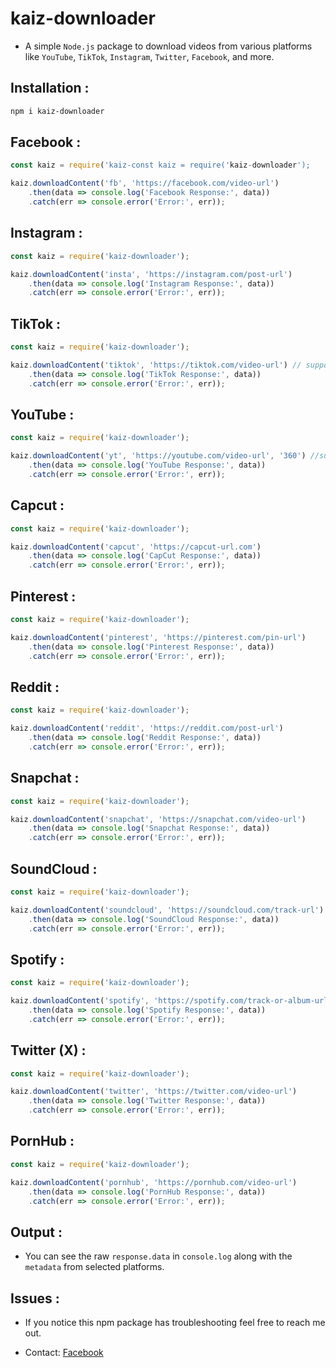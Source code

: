 # kaiz-downloader

* A simple `Node.js` package to download videos from various platforms like `YouTube`, `TikTok`, `Instagram`, `Twitter`, `Facebook`, and more.


## Installation :
```bash
npm i kaiz-downloader
```

## Facebook :
```js
const kaiz = require('kaiz-const kaiz = require('kaiz-downloader');

kaiz.downloadContent('fb', 'https://facebook.com/video-url')
    .then(data => console.log('Facebook Response:', data))
    .catch(err => console.error('Error:', err));
```

## Instagram :
```js
const kaiz = require('kaiz-downloader');

kaiz.downloadContent('insta', 'https://instagram.com/post-url')
    .then(data => console.log('Instagram Response:', data))
    .catch(err => console.error('Error:', err));
```
## TikTok :
```js
const kaiz = require('kaiz-downloader');

kaiz.downloadContent('tiktok', 'https://tiktok.com/video-url') // support photos url.
    .then(data => console.log('TikTok Response:', data))
    .catch(err => console.error('Error:', err));
```
## YouTube :
```js
const kaiz = require('kaiz-downloader');

kaiz.downloadContent('yt', 'https://youtube.com/video-url', '360') //supported qualities are 140, 360, 480, 720, 1080.
    .then(data => console.log('YouTube Response:', data))
    .catch(err => console.error('Error:', err));
```
## Capcut :
```js
const kaiz = require('kaiz-downloader');

kaiz.downloadContent('capcut', 'https://capcut-url.com')
    .then(data => console.log('CapCut Response:', data))
    .catch(err => console.error('Error:', err));
```
## Pinterest :
```js
const kaiz = require('kaiz-downloader');

kaiz.downloadContent('pinterest', 'https://pinterest.com/pin-url')
    .then(data => console.log('Pinterest Response:', data))
    .catch(err => console.error('Error:', err));
```
## Reddit :
```js
const kaiz = require('kaiz-downloader');

kaiz.downloadContent('reddit', 'https://reddit.com/post-url')
    .then(data => console.log('Reddit Response:', data))
    .catch(err => console.error('Error:', err));
```
## Snapchat :
```js
const kaiz = require('kaiz-downloader');

kaiz.downloadContent('snapchat', 'https://snapchat.com/video-url')
    .then(data => console.log('Snapchat Response:', data))
    .catch(err => console.error('Error:', err));
```
## SoundCloud :
```js
const kaiz = require('kaiz-downloader');

kaiz.downloadContent('soundcloud', 'https://soundcloud.com/track-url')
    .then(data => console.log('SoundCloud Response:', data))
    .catch(err => console.error('Error:', err));
```
## Spotify :
```js
const kaiz = require('kaiz-downloader');

kaiz.downloadContent('spotify', 'https://spotify.com/track-or-album-url')
    .then(data => console.log('Spotify Response:', data))
    .catch(err => console.error('Error:', err));
```
## Twitter (X) : 
```js
const kaiz = require('kaiz-downloader');

kaiz.downloadContent('twitter', 'https://twitter.com/video-url')
    .then(data => console.log('Twitter Response:', data))
    .catch(err => console.error('Error:', err));
```
## PornHub :
```js
const kaiz = require('kaiz-downloader');

kaiz.downloadContent('pornhub', 'https://pornhub.com/video-url')
    .then(data => console.log('PornHub Response:', data))
    .catch(err => console.error('Error:', err));
```
## Output :

* You can see the raw `response.data` in `console.log` along with the `metadata` from selected platforms.

## Issues :
* If you notice this npm package has troubleshooting feel free to reach me out.

* Contact: [Facebook](https://www.facebook.com/known.as.kaizenji)
